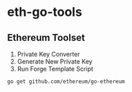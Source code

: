 # eth-go-tools

Ethereum Toolset
----------------
1. Private Key Converter
2. Generate New Private Key
3. Run Forge Template Script

`go get github.com/ethereum/go-ethereum`
